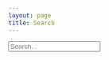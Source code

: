 ```yaml
---
layout: page
title: Search
---
```


<div id="search-container">
<input type="text" id="search-input" placeholder="Search...">
<ol id="results-container"></ol>
</div>

<script src="/search.js" type="text/javascript"></script>
<script type="text/javascript">
SimpleJekyllSearch({
    searchInput: document.getElementById('search-input'),
    resultsContainer: document.getElementById('results-container'),
    json: '/search.json',
    searchResultTemplate: '<li><a href="{url}" title="{description}">{title}</a></li>',
    noResultsText: 'No results found',
    limit: 10,
    fuzzy: false,
    exclude: []
})
</script>
